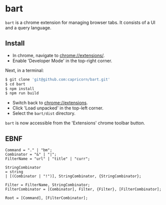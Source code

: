 # bart

`bart` is a chrome extension for managing browser tabs. It consists of a UI and a query language.

## Install

- In chrome, navigate to [chrome://extensions/](chrome://extensions/).
- Enable 'Developer Mode' in the top-right corner.

Next, in a terminal:

```bash
$ git clone 'git@github.com:capricorn/bart.git'
$ cd bart
$ npm install
$ npm run build
```

- Switch back to [chrome://extensions](chrome://extensions). 
- Click 'Load unpacked' in the top-left corner.
- Select the `bart/dist` directory. 

`bart` is now accessible from the 'Extensions' chrome toolbar button.

## EBNF

```ebnf
Command = "." | "bm";
Combinator = "&" | "|";
FilterName = "url" | "title" | "curr";

StringCombinator 
= string
| [(Combinator | "!")], StringCombinator, {StringCombinator};

Filter = FilterName, StringCombinator;
FilterCombinator = [Combinator], Filter, {Filter}, [FilterCombinator];

Root = [Command], [FilterCombinator];
```
